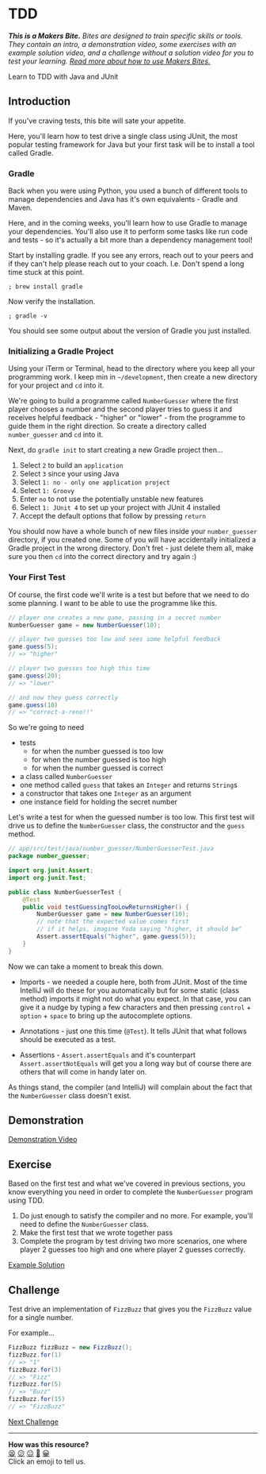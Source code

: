 # TDD

_**This is a Makers Bite.** Bites are designed to train specific skills or
tools. They contain an intro, a demonstration video, some exercises with an
example solution video, and a challenge without a solution video for you to test
your learning. [Read more about how to use Makers
Bites.](https://github.com/makersacademy/course/blob/main/labels/bites.md)_

<!-- OMITTED -->

Learn to TDD with Java and JUnit

## Introduction

If you've craving tests, this bite will sate your appetite.

Here, you'll learn how to test drive a single class using JUnit, the most popular testing framework for Java but your first task will be to install a tool called Gradle.

### Gradle

Back when you were using Python, you used a bunch of different tools to manage dependencies and Java has it's own equivalents - Gradle and Maven.

Here, and in the coming weeks, you'll learn how to use Gradle to manage your dependencies. You'll also use it to perform some tasks like run code and tests - so it's actually a bit more than a dependency management tool!

Start by installing gradle. If you see any errors, reach out to your peers and if they can't help please reach out to your coach. I.e. Don't spend a long time stuck at this point.

```shell
; brew install gradle
```

Now verify the installation.

```shell
; gradle -v
```

You should see some output about the version of Gradle you just installed.

### Initializing a Gradle Project

Using your iTerm or Terminal, head to the directory where you keep all your programming work. I keep min in `~/development`, then create a new directory for your project and `cd` into it. 

We're going to build a programme called `NumberGuesser` where the first player chooses a number and the second player tries to guess it and receives helpful feedback - "higher" or "lower" - from the programme to guide them in the right direction. So create a directory called `number_guesser` and `cd` into it.

Next, do `gradle init` to start creating a new Gradle project then...

1. Select `2` to build an `application`
2. Select `3` since your using Java
3. Select `1: no - only one application project`
4. Select `1: Groovy`
5. Enter `no` to not use the potentially unstable new features
6. Select `1: JUnit 4` to set up your project with JUnit 4 installed
7. Accept the default options that follow by pressing `return`

You should now have a whole bunch of new files inside your `number_guesser` directory, if you created one. Some of you will have accidentally initialized a Gradle project in the wrong directory. Don't fret - just delete them all, make sure you then `cd` into the correct directory and try again :)

### Your First Test

Of course, the first code we'll write is a test but before that we need to do some planning. I want to be able to use the programme like this.

```java
// player one creates a new game, passing in a secret number
NumberGuesser game = new NumberGuesser(10);

// player two guesses too low and sees some helpful feedback
game.guess(5);
// => "higher"

// player two guesses too high this time
game.guess(20);
// => "lower"

// and now they guess correctly
game.guess(10)
// => "correct-a-reno!!"
```

So we're going to need
  - tests
    - for when the number guessed is too low
    - for when the number guessed is too high
    - for when the number guessed is correct
  - a class called `NumberGuesser`
  - one method called `guess` that takes an `Integer` and returns `String`s
  - a constructor that takes one `Integer` as an argument
  - one instance field for holding the secret number

Let's write a test for when the guessed number is too low. This first test will drive us to define the `NumberGuesser` class, the constructor and the `guess` method.

```java
// app/src/test/java/number_guesser/NumberGuesserTest.java
package number_guesser;

import org.junit.Assert;
import org.junit.Test;

public class NumberGuesserTest {
    @Test
    public void testGuessingTooLowReturnsHigher() {
        NumberGuesser game = new NumberGuesser(10);
        // note that the expected value comes first
        // if it helps, imagine Yoda saying "higher, it should be"
        Assert.assertEquals("higher", game.guess(5));
    }
}
```

Now we can take a moment to break this down.

* Imports - we needed a couple here, both from JUnit. Most of the time IntelliJ will do these for you automatically but for some static (class method) imports it might not do what you expect. In that case, you can give it a nudge by typing a few characters and then pressing `control` + `option` + `space` to bring up the autocomplete options.

* Annotations - just one this time (`@Test`). It tells JUnit that what follows should be executed as a test.

* Assertions - `Assert.assertEquals` and it's counterpart `Assert.assertNotEquals` will get you a long way but of course there are others that will come in handy later on.

As things stand, the compiler (and IntelliJ) will complain about the fact that the `NumberGuesser` class doesn't exist.


## Demonstration

[Demonstration Video]()

## Exercise

Based on the first test and what we've covered in previous sections, you know everything you need in order to complete the `NumberGuesser` program using TDD.

1. Do just enough to satisfy the compiler and no more. For example, you'll need to define the `NumberGuesser` class.
2. Make the first test that we wrote together pass
3. Complete the program by test driving two more scenarios, one where player 2 guesses too high and one where player 2 guesses correctly.

[Example Solution]()

## Challenge

Test drive an implementation of `FizzBuzz` that gives you the `FizzBuzz` value for a single number.

For example...

```java
FizzBuzz fizzBuzz = new FizzBuzz();
fizzBuzz.for(1)
// => "1"
fizzBuzz.for(3)
// => "Fizz"
fizzBuzz.for(5)
// => "Buzz"
fizzBuzz.for(15)
// => "FizzBuzz"
```


[Next Challenge](14_spring_boot_bite.md)

<!-- BEGIN GENERATED SECTION DO NOT EDIT -->

---

**How was this resource?**  
[😫](https://airtable.com/shrUJ3t7KLMqVRFKR?prefill_Repository=makersacademy%2Fjava-fundamentals-with-intellij&prefill_File=out%2Fproduction%2Fjava_fundamentals_with_intellij%2Fbites%2F13_tdd_bite.md&prefill_Sentiment=😫) [😕](https://airtable.com/shrUJ3t7KLMqVRFKR?prefill_Repository=makersacademy%2Fjava-fundamentals-with-intellij&prefill_File=out%2Fproduction%2Fjava_fundamentals_with_intellij%2Fbites%2F13_tdd_bite.md&prefill_Sentiment=😕) [😐](https://airtable.com/shrUJ3t7KLMqVRFKR?prefill_Repository=makersacademy%2Fjava-fundamentals-with-intellij&prefill_File=out%2Fproduction%2Fjava_fundamentals_with_intellij%2Fbites%2F13_tdd_bite.md&prefill_Sentiment=😐) [🙂](https://airtable.com/shrUJ3t7KLMqVRFKR?prefill_Repository=makersacademy%2Fjava-fundamentals-with-intellij&prefill_File=out%2Fproduction%2Fjava_fundamentals_with_intellij%2Fbites%2F13_tdd_bite.md&prefill_Sentiment=🙂) [😀](https://airtable.com/shrUJ3t7KLMqVRFKR?prefill_Repository=makersacademy%2Fjava-fundamentals-with-intellij&prefill_File=out%2Fproduction%2Fjava_fundamentals_with_intellij%2Fbites%2F13_tdd_bite.md&prefill_Sentiment=😀)  
Click an emoji to tell us.

<!-- END GENERATED SECTION DO NOT EDIT -->
